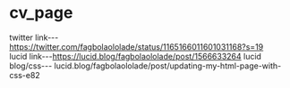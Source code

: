 # cv_page
twitter link---https://twitter.com/fagbolaololade/status/1165166011601031168?s=19 <br>
lucid link---https://lucid.blog/fagbolaololade/post/1566633264
lucid blog/css--- lucid.blog/fagbolaololade/post/updating-my-html-page-with-css-e82
